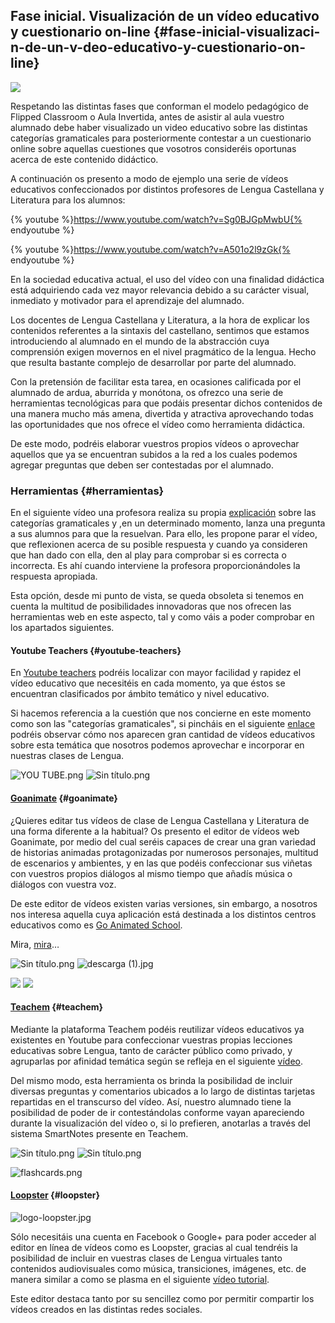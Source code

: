 ## Fase inicial. Visualización de un vídeo educativo y cuestionario on-line {#fase-inicial-visualizaci-n-de-un-v-deo-educativo-y-cuestionario-on-line}

![](/images/image152.png)

Respetando las distintas fases que conforman el modelo pedagógico de Flipped Classroom o Aula Invertida, antes de asistir al aula vuestro alumnado debe haber visualizado un video educativo sobre las distintas categorías gramaticales para posteriormente contestar a un cuestionario online sobre aquellas cuestiones que vosotros consideréis oportunas acerca de este contenido didáctico.

A continuación os presento a modo de ejemplo una serie de vídeos educativos confeccionados por distintos profesores de Lengua Castellana y Literatura para los alumnos:  

{% youtube %}https://www.youtube.com/watch?v=Sg0BJGpMwbU{% endyoutube %}

{% youtube %}https://www.youtube.com/watch?v=A501o2l9zGk{% endyoutube %}

En la sociedad educativa actual, el uso del vídeo con una finalidad didáctica está adquiriendo cada vez mayor relevancia debido a su carácter visual, inmediato y motivador para el aprendizaje del alumnado.

Los docentes de Lengua Castellana y Literatura, a la hora de explicar los contenidos referentes a la sintaxis del castellano, sentimos que estamos introduciendo al alumnado en el mundo de la abstracción cuya comprensión exigen movernos en el nivel pragmático de la lengua. Hecho que resulta bastante complejo de desarrollar por parte del alumnado.

Con la pretensión de facilitar esta tarea, en ocasiones calificada por el alumnado de ardua, aburrida y monótona, os ofrezco una serie de herramientas tecnológicas para que podáis presentar dichos contenidos de una manera mucho más amena, divertida y atractiva aprovechando todas las oportunidades que nos ofrece el vídeo como herramienta didáctica.

De este modo, podréis elaborar vuestros propios vídeos o aprovechar aquellos que ya se encuentran subidos a la red a los cuales podemos agregar preguntas que deben ser contestadas por el alumnado.

### Herramientas {#herramientas}

En el siguiente vídeo una profesora realiza su propia [explicación](https://www.google.com/url?q=https://www.youtube.com/watch?v%3DAkt3bJZc1YA&sa=D&ust=1509617244710000&usg=AFQjCNFsVombMMlaoMdkOA3QxMeh0HD7mw) sobre las categorías gramaticales y ,en un determinado momento, lanza una pregunta a sus alumnos para que la resuelvan. Para ello, les propone parar el vídeo, que reflexionen acerca de su posible respuesta y cuando ya consideren que han dado con ella, den al play para comprobar si es correcta o incorrecta. Es ahí cuando interviene la profesora  proporcionándoles la respuesta apropiada.

Esta opción, desde mi punto de vista,  se queda obsoleta si tenemos en cuenta la multitud de posibilidades innovadoras que nos ofrecen las herramientas web en este aspecto, tal y como váis a poder comprobar en los apartados siguientes.

#### Youtube Teachers {#youtube-teachers}

En [Youtube teachers](https://www.google.com/url?q=https://www.youtube.com/user/teachers&sa=D&ust=1509617244711000&usg=AFQjCNEWpjHuJa_7Uy07joC-YHfoSviByQ) podréis localizar con mayor facilidad y rapidez el vídeo educativo que necesitéis en cada momento, ya que éstos se encuentran clasificados por ámbito temático y nivel educativo.

Si  hacemos referencia a la cuestión que nos concierne en este momento como son las "categorías gramaticales", si pincháis en el siguiente [enlace](https://www.google.com/url?q=https://www.youtube.com/results?search_query%3Dlas%2Bcategor%25C3%25ADas%2Bgram&sa=D&ust=1509617244711000&usg=AFQjCNGx8PzNohbVehLJDAqRpRTIbbEMQQ) podréis observar cómo nos aparecen gran cantidad de vídeos educativos sobre esta temática que nosotros podemos aprovechar e incorporar en nuestras clases de Lengua.

![YOU TUBE.png](/images/image39.png)     ![Sin título.png](/images/image69.png)

#### [Goanimate](https://goanimate.com) {#goanimate}

¿Quieres editar tus vídeos de clase de Lengua Castellana y Literatura de una forma diferente a la habitual? Os presento el editor de vídeos web Goanimate, por medio del cual seréis capaces de crear una gran variedad de historias animadas protagonizadas por numerosos personajes, multitud de escenarios y ambientes, y en las que podéis confeccionar sus viñetas con vuestros propios diálogos al mismo tiempo que añadís música o diálogos con vuestra voz.

De este editor de vídeos existen varias versiones, sin embargo, a nosotros nos interesa aquella cuya aplicación está destinada a los distintos centros educativos como es [Go Animated School](https://goanimate4schools.com/public_index).

Mira, [mira](http://www.educacontic.es/blog/crea-videos-y-animaciones-con-go-animate)…

![Sin título.png](/images/image63.png)   ![descarga (1).jpg](/images/image56.jpg)       

![](/images/image105.png)       ![](/images/image125.png)

#### [Teachem](http://teachem.com/) {#teachem}

Mediante la plataforma Teachem podéis reutilizar vídeos educativos ya existentes en Youtube para confeccionar vuestras propias lecciones educativas sobre Lengua, tanto de carácter público como privado, y agruparlas por afinidad temática según se refleja en el siguiente [vídeo](https://www.youtube.com/watch?v=XM5FXggGVOQ&feature=youtu.be).

Del mismo modo, esta herramienta os brinda la posibilidad de incluir diversas preguntas y comentarios ubicados a lo largo de distintas tarjetas repartidas en el transcurso del vídeo. Así, nuestro alumnado tiene la posibilidad de poder de ir contestándolas conforme vayan apareciendo durante la visualización del vídeo o, si lo prefieren, anotarlas a través del sistema SmartNotes presente en Teachem.

![Sin título.png](/images/image51.png)       ![Sin título.png](/images/image42.png)

![flashcards.png](/images/image102.png)

#### [Loopster](https://www.youtube.com/watch?v=5URh7b-WOFs) {#loopster}

![logo-loopster.jpg](/images/image3.jpg)

Sólo necesitáis una cuenta en Facebook o Google+ para poder acceder al editor en línea de vídeos como es Loopster, gracias al cual tendréis la posibilidad de incluir en vuestras clases de Lengua virtuales tanto contenidos audiovisuales como música, transiciones, imágenes, etc. de manera similar a como se  plasma en el siguiente [vídeo tutorial](https://www.youtube.com/watch?v=ibvaYNosyvA&feature=youtu.be).

Este editor destaca tanto por su sencillez como por permitir compartir los vídeos  creados en las distintas redes sociales.